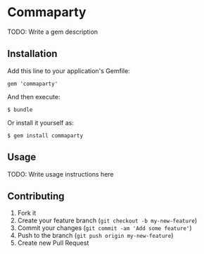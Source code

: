 # Commaparty

TODO: Write a gem description

## Installation

Add this line to your application's Gemfile:

    gem 'commaparty'

And then execute:

    $ bundle

Or install it yourself as:

    $ gem install commaparty

## Usage

TODO: Write usage instructions here

## Contributing

1. Fork it
2. Create your feature branch (`git checkout -b my-new-feature`)
3. Commit your changes (`git commit -am 'Add some feature'`)
4. Push to the branch (`git push origin my-new-feature`)
5. Create new Pull Request
